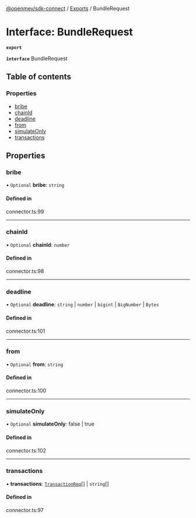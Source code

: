 [@openmev/sdk-connect](../README.md) / [Exports](../modules.md) / BundleRequest

# Interface: BundleRequest

**`export`**

**`interface`** BundleRequest

## Table of contents

### Properties

- [bribe](BundleRequest.md#bribe)
- [chainId](BundleRequest.md#chainid)
- [deadline](BundleRequest.md#deadline)
- [from](BundleRequest.md#from)
- [simulateOnly](BundleRequest.md#simulateonly)
- [transactions](BundleRequest.md#transactions)

## Properties

### bribe

• `Optional` **bribe**: `string`

#### Defined in

connector.ts:99

---

### chainId

• `Optional` **chainId**: `number`

#### Defined in

connector.ts:98

---

### deadline

• `Optional` **deadline**: `string` \| `number` \| `bigint` \| `BigNumber` \|
`Bytes`

#### Defined in

connector.ts:101

---

### from

• `Optional` **from**: `string`

#### Defined in

connector.ts:100

---

### simulateOnly

• `Optional` **simulateOnly**: false \| true

#### Defined in

connector.ts:102

---

### transactions

• **transactions**: [`TransactionReq`](TransactionReq.md)[] \| `string`[]

#### Defined in

connector.ts:97
